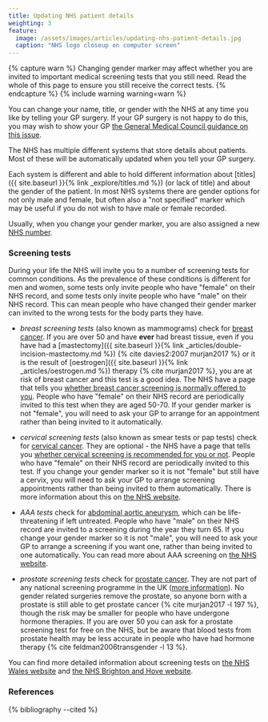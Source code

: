 ```yaml
---
title: Updating NHS patient details
weighting: 3
feature:
  image: /assets/images/articles/updating-nhs-patient-details.jpg
  caption: "NHS logo closeup on computer screen"
---
```


{% capture warn %}
Changing gender marker may affect whether you are invited to important medical screening tests that you still need. Read the whole of this page to ensure you still receive the correct tests.
{% endcapture %}
{% include warning warning=warn %}

You can change your name, title, or gender with the NHS at any time you like by telling your GP surgery. If your GP surgery is not happy to do this, you may wish to show your GP [the General Medical Council guidance on this issue](http://www.gmc-uk.org/guidance/ethical_guidance/28861.asp).

The NHS has multiple different systems that store details about patients. Most of these will be automatically updated when you tell your GP surgery. 

Each system is different and able to hold different information about [titles]({{ site.baseurl }}{% link _explore/titles.md %}) (or lack of title) and about the gender of the patient. In most NHS systems there are gender options for not only male and female, but often also a "not specified" marker which may be useful if you do not wish to have male or female recorded.

Usually, when you change your gender marker, you are also assigned a new [NHS number](
http://www.nhs.uk/NHSEngland/thenhs/records/nhs-number/Pages/what-is-the-nhs-number.aspx).

### Screening tests

During your life the NHS will invite you to a number of screening tests for common conditions. As the prevalence of these conditions is different for men and women, some tests only invite people who have "female" on their NHS record, and some tests only invite people who have "male" on their NHS record. This can mean people who have changed their gender marker can invited to the wrong tests for the body parts they have.

- *breast screening tests* (also known as mammograms) check for [breast cancer](http://www.nhs.uk/Conditions/Cancer-of-the-breast-female/Pages/Introduction.aspx). If you are over 50 and have **ever** had breast tissue, even if you have had a [mastectomy]({{ site.baseurl }}{% link _articles/double-incision-mastectomy.md %}) {% cite davies2:2007 murjan2017 %} or it is the result of [oestrogen]({{ site.baseurl }}{% link _articles/oestrogen.md %}) therapy {% cite murjan2017 %}, you are at risk of breast cancer and this test is a good idea. The NHS have a page that tells you [whether breast cancer screening is normally offered to you](http://www.nhs.uk/Conditions/breast-cancer-screening/Pages/When-its-offered.aspx). People who have "female" on their NHS record are periodically invited to this test when they are aged 50-70. If your gender marker is not "female", you will need to ask your GP to arrange for an appointment rather than being invited to it automatically.

- *cervical screening tests* (also known as smear tests or pap tests) check for [cervical cancer](http://www.nhs.uk/conditions/Cancer-of-the-cervix/Pages/Introduction.aspx). They are optional - the NHS have a page that tells you [whether cervical screening is recommended for you or not](http://www.nhs.uk/Conditions/Cervical-screening-test/Pages/When-should-it-be-done.aspx). People who have "female" on their NHS record are periodically invited to this test. If you change your gender marker so it is not "female" but still have a cervix, you will need to ask your GP to arrange screening appointments rather than being invited to them automatically. There is more information about this on [the NHS website](http://www.nhs.uk/chq/Pages/should-transgender-men-have-cervical-screening-tests.aspx?CategoryID=60&SubCategoryID=182).

- *AAA tests* check for [abdominal aortic aneurysm](http://www.nhs.uk/conditions/repairofabdominalaneurysm/Pages/Introduction.aspx), which can be life-threatening if left untreated. People who have "male" on their NHS record are invited to a screening during the year they turn 65. If you change your gender marker so it is not "male", you will need to ask your GP to arrange a screening if you want one, rather than being invited to one automatically. You can read more about AAA screening on [the NHS website](http://www.nhs.uk/Conditions/abdominal-aortic-aneurysm-screening/Pages/Introduction.aspx).

- *prostate screening tests* check for [prostate cancer](http://www.nhs.uk/conditions/Cancer-of-the-prostate/Pages/Introduction.aspx). They are not part of any national screening programme in the UK ([more information](http://www.nhs.uk/Conditions/Cancer-of-the-prostate/Pages/Prevention.aspx)). No gender related surgeries remove the prostate, so anyone born with a prostate is still able to get prostate cancer {% cite murjan2017 -l 197 %}, though the risk may be smaller for people who have undergone hormone therapies. If you are over 50 you can ask for a prostate screening test for free on the NHS, but be aware that blood tests from prostate health may be less accurate in people who have had hormone therapy {% cite feldman2006transgender -l 13 %}.

You can find more detailed information about screening tests on [the NHS Wales website](http://www.screeningforlife.wales.nhs.uk/sitesplus/documents/1129/Trans%20screening%20v2%20English%20250516.pdf) and [the NHS Brighton and Hove website](http://www.brightonandhoveccg.nhs.uk/sites/btnccg/files/files/0256%20Transgender%20Cancer%20Screening%20Booklet%20A5%20v8.pdf).

### References

{% bibliography --cited %}